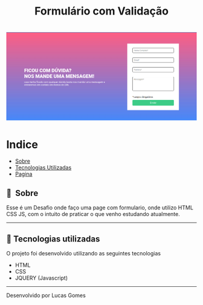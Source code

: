 # 

<h1 align="center"> Formulário com Validação  </h1>

<h1>
    <img width="965px" src="tela.png" alt="Foto da tela">
</h1>

 
# Indice

- [Sobre](#-sobre)
- [Tecnologias Utilizadas](#-tecnologias-utilizadas)
- [Pagina](https://llucasgomes.github.io/Tela-Login-Star-Wars/)

## 🔖&nbsp; Sobre

Esse é um Desafio onde faço  uma page com formulario, onde utilizo HTML CSS JS, com o intuito de praticar o que venho estudando atualmente.

---

## 🚀 Tecnologias utilizadas

O projeto foi desenvolvido utilizando as seguintes tecnologias

- HTML
- CSS
- JQUERY (Javascript)


---

Desenvolvido por Lucas Gomes